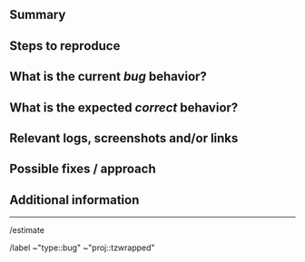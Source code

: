 <!---
1. Before opening a new issue, make sure it isn't a duplicate.

2. Include the name of the affected component, eg: account-transaction-list or scan-address

3. Fill all proposed paragraphs (even with NA, if nothing available)
--->

## Summary
<!--- Summarize the bug encountered concisely --->


## Steps to reproduce
<!--- How one can reproduce the issue - this is very important --->

## What is the current _bug_ behavior?
<!--- What actually happens --->

## What is the expected _correct_ behavior?
<!--- What you should see instead --->

## Relevant logs, screenshots and/or links
<!--- Paste any relevant logs - please use code blocks (```) to format console output,
logs, and code as it's tough to read otherwise. --->

## Possible fixes / approach
<!--- If you can, link to the line of code that might be responsible for the problem or describe how to solve it  --->

## Additional information
<!--- anything that might be important for whoever works with this issue  --->

----
<!--- if you know already how long it takes, add an estimate eg. 2h or 1d --->
/estimate

<!--- these standard labels will be added to this issue>--->
/label ~"type::bug" ~"proj::tzwrapped"


